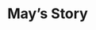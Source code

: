 --- 
layout: case-study
permalink: "/modules/palliative-care/may/"
video: CaseStudy1.mp4
title: May’s Story
collapse-backstory: true

background:
  - title: Background
    image: margaret/1.png
    text: May is a 38 year old woman who was sponsored by her husband from China about 12 years ago and soon got married and had children. They have 3 children Kevin (11 years old), Dianne (9 years old) and Bobby (4 years old); who attend private school. She speaks Mandarin and her verbal and written English is limited. Her husband David is a COO at a computer software engineering company and he speaks and writes English fluently.
  - title: Diagnosis
    image: margaret/2.png
    text: May was diagnosed a few years ago with ALS and is now developing increasing symptoms requiring more care. Her husband is abrupt in some of the communication with his wife and children and always feels tired. He is working fulltime and is now taking on more responsibilities with the children.
  - title: Concerns
    image: margaret/3.png
    text: May is afraid of how the symptoms will develop and is really upset about her diagnosis. She feels like she is losing control physically and mentally, and cries often when she alone. May wants to be a good wife, mother and take care of the family, but is not able to fulfill these roles. She is starting to get a pressure sore on her coccyx from sitting for long periods. She is having harder time with swallowing and occasionally panics that she cannot breathe. Pain is also starting to be an issue, as it gets worse the more she stays in one position because her limbs and joints get stiff. She is now experiencing urinary retention and may require a foley catheter. May has been seeing a traditional Chinese medicine practitioner who does acupuncture and supplies traditional Chinese medicine to cure her disease.


supports:  May does not have family in Canada at this time.  The couple have been working on sponsoring her young sister and parents over from China; however there have been some difficulties.  May had been quite involved with the Chinese community and participated in many volunteer activities at the church she attends. She is receiving on hour a day of home support under Long Term Care in the morning to assist her with bathing and dressing and the daily per diem is high so David is wondering if  private care would be less expensive.

medications:
  - Chinese herbal medication
  - Extra strength acetaminophen (3-4 times per week)

visit: 
  Follow-up Visit: ALS Centre team has been following May and after a recent appointment they called the health unit and indicated that for a variety of reasons, May is now approaching end stage ALS. They stated May now has a prognosis of approximately 6 months.  May’s husband was unable to attend the appointment and therefore an in-depth conversation did not take place.

reflection:
  - What are your priorities for your next visit and what concerns might you identify in advance?
  - What would be your plan for follow-up?
  - What could you anticipate for the future of this client?

 
---